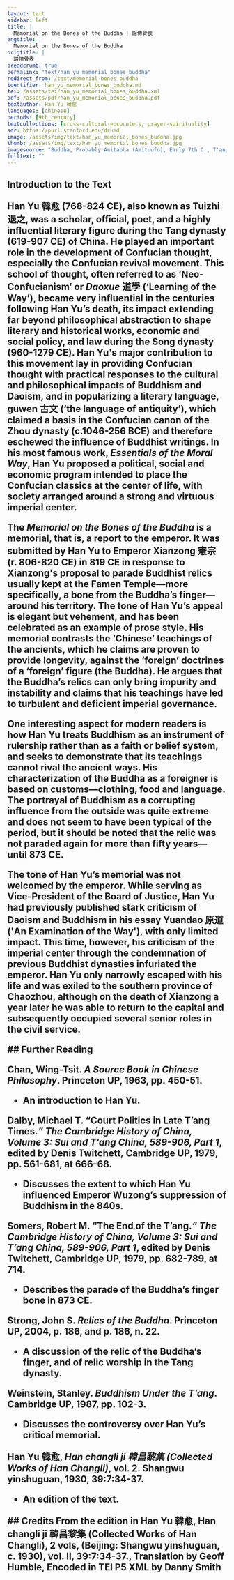 ```yaml
---
layout: text
sidebar: left
title: |
  Memorial on the Bones of the Buddha | 論佛骨表
engtitle: |
  Memorial on the Bones of the Buddha
origtitle: |
  論佛骨表
breadcrumb: true
permalink: "text/han_yu_memorial_bones_buddha"
redirect_from: /text/memorial-bones-buddha
identifier: han_yu_memorial_bones_buddha.md
tei: /assets/tei/han_yu_memorial_bones_buddha.xml
pdf: /assets/pdf/han_yu_memorial_bones_buddha.pdf
textauthor: Han Yu 韓愈
languages: [chinese]
periods: [9th_century]
textcollections: [cross-cultural-encounters, prayer-spirituality]
sdr: https://purl.stanford.edu/druid 
image: /assets/img/text/han_yu_memorial_bones_buddha.jpg
thumb: /assets/img/text/han_yu_memorial_bones_buddha.jpg
imagesource: "Buddha, Probably Amitabha (Amituofo), Early 7th C., T'ang Dynasty, Hollow dry lacquer with traces of gilt and polychrome pigment and gilding. Metropolitan Museum of Art, Rogers Fund, 1919,  19.186. [Public Domain]]"
fulltext: ""
---
```

 

## Introduction to the Text <p>Han Yu 韓愈 (768-824 CE), also known as Tuizhi 退之, was a scholar, official, poet, and a highly influential literary figure during the Tang dynasty (619-907 CE) of China. He played an important role in the development of Confucian thought, especially the Confucian revival movement. This school of thought, often referred to as ‘Neo-Confucianism’ or <em>Daoxue</em> 道學 (‘Learning of the Way’), became very influential in the centuries following Han Yu’s death, its impact extending far beyond philosophical abstraction to shape literary and historical works, economic and social policy, and law during the Song dynasty (960-1279 CE). Han Yu's major contribution to this movement lay in providing Confucian thought with practical responses to the cultural and philosophical impacts of Buddhism and Daoism, and in popularizing a literary language, guwen 古文 (‘the language of antiquity’), which claimed a basis in the Confucian canon of the Zhou dynasty (c.1046-256 BCE) and therefore eschewed the influence of Buddhist writings. In his most famous work, <em>Essentials of the Moral Way</em>, Han Yu proposed a political, social and economic program intended to place the Confucian classics at the center of life, with society arranged around a strong and virtuous imperial center.</p> <p>The <em>Memorial on the Bones of the Buddha </em>is a memorial, that is, a report to the emperor. It was submitted by Han Yu to Emperor Xianzong 憲宗 (r. 806-820 CE) in 819 CE in response to Xianzong's proposal to parade Buddhist relics usually kept at the Famen Temple—more specifically, a bone from the Buddha’s finger—around his territory. The tone of Han Yu’s appeal is elegant but vehement, and has been celebrated as an example of prose style. His memorial contrasts the ‘Chinese’ teachings of the ancients, which he claims are proven to provide longevity, against the ‘foreign’ doctrines of a ‘foreign’ figure (the Buddha). He argues that the Buddha’s relics can only bring impurity and instability and claims that his teachings have led to turbulent and deficient imperial governance.</p> <p>One interesting aspect for modern readers is how Han Yu treats Buddhism as an instrument of rulership rather than as a faith or belief system, and seeks to demonstrate that its teachings cannot rival the ancient ways. His characterization of the Buddha as a foreigner is based on customs—clothing, food and language. The portrayal of Buddhism as a corrupting influence from the outside was quite extreme and does not seem to have been typical of the period, but it should be noted that the relic was not paraded again for more than fifty years—until 873 CE.</p> <p>The tone of Han Yu’s memorial was not welcomed by the emperor. While serving as Vice-President of the Board of Justice, Han Yu had previously published stark criticism of Daoism and Buddhism in his essay Yuandao 原道 ('An Examination of the Way'), with only limited impact. This time, however, his criticism of the imperial center through the condemnation of previous Buddhist dynasties infuriated the emperor. Han Yu only narrowly escaped with his life and was exiled to the southern province of Chaozhou, although on the death of Xianzong a year later he was able to return to the capital and subsequently occupied several senior roles in the civil service.</p> ## Further Reading <p>Chan, Wing-Tsit. <em>A Source Book in Chinese Philosophy</em>. Princeton UP, 1963, pp. 450-51.</p> <ul> <li>An introduction to Han Yu.</li> </ul> <p>Dalby, Michael T. “Court Politics in Late T’ang Times.<em>”</em> <em>The Cambridge History of China, Volume 3: Sui and T’ang China, 589-906, Part 1</em>, edited by Denis Twitchett,<em> </em>Cambridge UP, 1979, pp. 561-681, at 666-68.</p> <ul> <li>Discusses the extent to which Han Yu influenced Emperor Wuzong’s suppression of Buddhism in the 840s.</li> </ul> <p>Somers, Robert M. “The End of the T’ang.<em>”</em> <em>The Cambridge History of China, Volume 3: Sui and T’ang China, 589-906, Part 1</em>, edited by Denis Twitchett, Cambridge UP, 1979, pp. 682-789, at 714.</p> <ul> <li>Describes the parade of the Buddha’s finger bone in 873 CE.</li> </ul> <p>Strong, John S. <em>Relics of the Buddha</em>. Princeton UP, 2004, p. 186, and p. 186, n. 22.</p> <ul> <li>A discussion of the relic of the Buddha’s finger, and of relic worship in the Tang dynasty.</li> </ul> <p>Weinstein, Stanley. <em>Buddhism Under the T’ang</em>. Cambridge UP, 1987, pp. 102-3.</p> <ul> <li>Discusses the controversy over Han Yu’s critical memorial.</li> </ul> <p>Han Yu 韓愈, <em>Han changli ji 韓昌黎集 (Collected Works of Han Changli)</em>, vol. 2. Shangwu yinshuguan, 1930, 39:7:34-37.</p> <ul> <li>An edition of the text.</li> </ul> ## Credits From the edition in Han Yu 韓愈, Han changli ji 韓昌黎集 (Collected Works of Han Changli), 2 vols, (Beijing: Shangwu yinshuguan, c. 1930), vol. II, 39:7:34-37., Translation by Geoff Humble, Encoded in TEI P5 XML by Danny Smith
